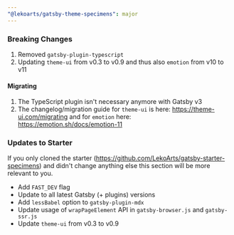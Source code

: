```yaml
---
"@lekoarts/gatsby-theme-specimens": major
---
```


### Breaking Changes

1. Removed `gatsby-plugin-typescript`
1. Updating `theme-ui` from v0.3 to v0.9 and thus also `emotion` from v10 to v11

#### Migrating

1. The TypeScript plugin isn't necessary anymore with Gatsby v3
1. The changelog/migration guide for `theme-ui` is here: https://theme-ui.com/migrating and for `emotion` here: https://emotion.sh/docs/emotion-11

### Updates to Starter

If you only cloned the starter (https://github.com/LekoArts/gatsby-starter-specimens) and didn't change anything else this section will be more relevant to you.

- Add `FAST_DEV` flag
- Update to all latest Gatsby (+ plugins) versions
- Add `lessBabel` option to `gatsby-plugin-mdx`
- Update usage of `wrapPageElement` API in `gatsby-browser.js` and `gatsby-ssr.js`
- Update `theme-ui` from v0.3 to v0.9
